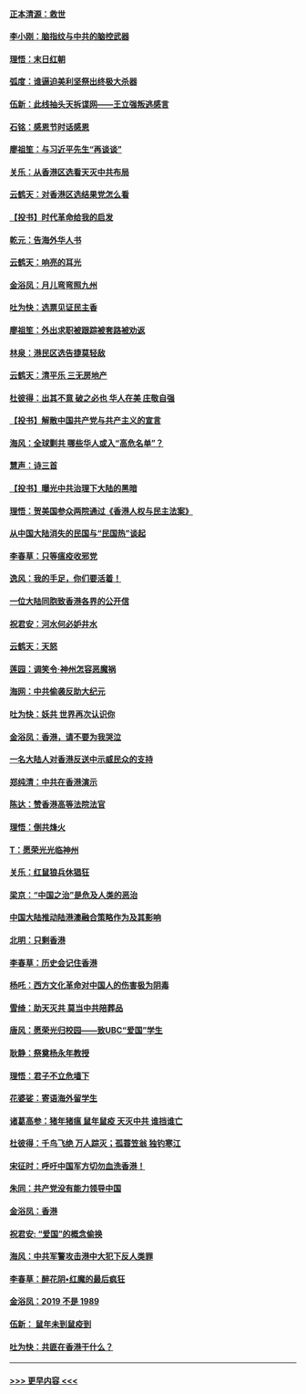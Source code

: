 #### [正本清源：救世](../pages/nsc993/n11689134.md?t=11300001) 
#### [李小刚：脑指纹与中共的脑控武器](../pages/nsc993/n11688900.md?t=11300001) 
#### [理悟：末日红朝](../pages/nsc993/n11688829.md?t=11300001) 
#### [弧度：谁逼迫美利坚祭出终极大杀器](../pages/nsc993/n11688735.md?t=11300001) 
#### [伍新：此线抽头天拆谍网——王立强叛逃感言](../pages/nsc993/n11687981.md?t=11300001) 
#### [石铭：感恩节时话感恩](../pages/nsc993/n11687568.md?t=11300001) 
#### [廖祖笙：与习近平先生“再谈谈”](../pages/nsc993/n11687005.md?t=11300001) 
#### [关乐：从香港区选看天灭中共布局](../pages/nsc993/n11686647.md?t=11300001) 
#### [云鹤天：对香港区选结果党怎么看](../pages/nsc993/n11686216.md?t=11300001) 
#### [【投书】时代革命给我的启发](../pages/nsc993/n11684287.md?t=11300001) 
#### [乾元：告海外华人书](../pages/nsc993/n11684044.md?t=11300001) 
#### [云鹤天：响亮的耳光](../pages/nsc993/n11684254.md?t=11300001) 
#### [金浴凤：月儿弯弯照九州](../pages/nsc993/n11684231.md?t=11300001) 
#### [吐为快：选票见证民主香](../pages/nsc993/n11684206.md?t=11300001) 
#### [廖祖笙：外出求职被跟踪被套路被劝返](../pages/nsc993/n11683874.md?t=11300001) 
#### [林泉：港民区选告捷莫轻敌](../pages/nsc993/n11683930.md?t=11300001) 
#### [云鹤天：清平乐 三无房地产](../pages/nsc993/n11681521.md?t=11300001) 
#### [杜彼得：出其不意 破之必也 华人在美 庄敬自强](../pages/nsc993/n11679554.md?t=11300001) 
#### [【投书】解散中国共产党与共产主义的宣言](../pages/nsc993/n11679177.md?t=11300001) 
#### [海风：全球剿共 哪些华人或入“高危名单”？](../pages/nsc993/n11678617.md?t=11300001) 
#### [慧声：诗三首](../pages/nsc993/n11678848.md?t=11300001) 
#### [【投书】曝光中共治理下大陆的黑暗](../pages/nsc993/n11678674.md?t=11300001) 
#### [理悟：贺美国参众两院通过《香港人权与民主法案》](../pages/nsc993/n11678104.md?t=11300001) 
#### [从中国大陆消失的民国与“民国热”谈起](../pages/nsc993/n11678075.md?t=11300001) 
#### [李春草：只等瘟疫收邪党](../pages/nsc993/n11677308.md?t=11300001) 
#### [逸风：我的手足，你们要活着！](../pages/nsc993/n11676352.md?t=11300001) 
#### [一位大陆同胞致香港各界的公开信](../pages/nsc993/n11675761.md?t=11300001) 
#### [祝君安：河水何必妒井水](../pages/nsc993/n11675746.md?t=11300001) 
#### [云鹤天：天怒](../pages/nsc993/n11675718.md?t=11300001) 
#### [莲园：调笑令‧神州怎容恶魔祸](../pages/nsc993/n11675648.md?t=11300001) 
#### [海网：中共偷袭反助大纪元](../pages/nsc993/n11673515.md?t=11300001) 
#### [吐为快：妖共 世界再次认识你](../pages/nsc993/n11673506.md?t=11300001) 
#### [金浴凤：香港，请不要为我哭泣](../pages/nsc993/n11673248.md?t=11300001) 
#### [一名大陆人对香港反送中示威民众的支持](../pages/nsc993/n11672615.md?t=11300001) 
#### [郑纯清：中共在香港演示](../pages/nsc993/n11670539.md?t=11300001) 
#### [陈达：赞香港高等法院法官](../pages/nsc993/n11669542.md?t=11300001) 
#### [理悟：倒共烽火](../pages/nsc993/n11668844.md?t=11300001) 
#### [T：愿荣光光临神州](../pages/nsc993/n11668421.md?t=11300001) 
#### [关乐：红鼠狼兵休猖狂](../pages/nsc993/n11668378.md?t=11300001) 
#### [梁京：“中国之治”是危及人类的恶治](../pages/nsc993/n11668328.md?t=11300001) 
#### [中国大陆推动陆港澳融合策略作为及其影响](../pages/nsc993/n11668157.md?t=11300001) 
#### [北明：只剩香港](../pages/nsc993/n11668002.md?t=11300001) 
#### [李春草：历史会记住香港](../pages/nsc993/n11667927.md?t=11300001) 
#### [杨吒：西方文化革命对中国人的伤害极为阴毒](../pages/nsc993/n11664521.md?t=11300001) 
#### [雪绮：助天灭共 莫当中共陪葬品](../pages/nsc993/n11662650.md?t=11300001) 
#### [唐风：愿荣光归校园——致UBC“爱国”学生](../pages/nsc993/n11662194.md?t=11300001) 
#### [耿静：祭奠杨永年教授](../pages/nsc993/n11662514.md?t=11300001) 
#### [理悟：君子不立危墙下](../pages/nsc993/n11662172.md?t=11300001) 
#### [花婆娑：寄语海外留学生](../pages/nsc993/n11662121.md?t=11300001) 
#### [诸葛高参：猪年猪瘟 鼠年鼠疫 天灭中共 谁挡谁亡](../pages/nsc993/n11661980.md?t=11300001) 
#### [杜彼得：千鸟飞绝 万人踪灭；孤蓑笠翁 独钓寒江](../pages/nsc993/n11661170.md?t=11300001) 
#### [宋征时：呼吁中国军方切勿血洗香港！](../pages/nsc993/n11415318.md?t=11300001) 
#### [朱同：共产党没有能力领导中国](../pages/nsc993/n11660421.md?t=11300001) 
#### [金浴凤：香港](../pages/nsc993/n11660419.md?t=11300001) 
#### [祝君安: “爱国”的概念偷换](../pages/nsc993/n11659706.md?t=11300001) 
#### [海风：中共军警攻击港中大犯下反人类罪](../pages/nsc993/n11659632.md?t=11300001) 
#### [李春草：醉花阴•红魔的最后疯狂](../pages/nsc993/n11659287.md?t=11300001) 
#### [金浴凤：2019 不是 1989](../pages/nsc993/n11657663.md?t=11300001) 
#### [伍新： 鼠年未到鼠疫到](../pages/nsc993/n11655098.md?t=11300001) 
#### [吐为快：共匪在香港干什么？](../pages/nsc993/n11654891.md?t=11300001) 

----
#### [ >>> 更早内容 <<< ](../indexes/nsc993-earlier.md)

